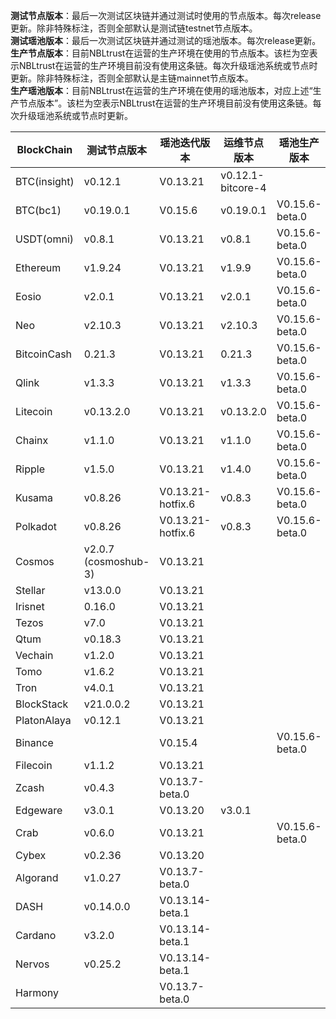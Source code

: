 **测试节点版本**：最后一次测试区块链并通过测试时使用的节点版本。每次release更新。除非特殊标注，否则全部默认是测试链testnet节点版本。<br/>
**测试瑶池版本**：最后一次测试区块链并通过测试的瑶池版本。每次release更新。<br/>
**生产节点版本**：目前NBLtrust在运营的生产环境在使用的节点版本。该栏为空表示NBLtrust在运营的生产环境目前没有使用这条链。每次升级瑶池系统或节点时更新。除非特殊标注，否则全部默认是主链mainnet节点版本。<br/>
**生产瑶池版本**：目前NBLtrust在运营的生产环境在使用的瑶池版本，对应上述“生产节点版本”。该栏为空表示NBLtrust在运营的生产环境目前没有使用这条链。每次升级瑶池系统或节点时更新。<br/>


| BlockChain  | 测试节点版本 | 瑶池迭代版本 | 运维节点版本 | 瑶池生产版本 |
| ----------- | ---------- | ---------- | ---------- | ---------- | 
| BTC(insight) | v0.12.1    | V0.13.21 |    v0.12.1-bitcore-4  |  |
| BTC(bc1)    | v0.19.0.1    | V0.15.6 |    v0.19.0.1  | V0.15.6-beta.0 |
| USDT(omni) | v0.8.1    | V0.13.21 |    v0.8.1  | V0.15.6-beta.0 |
| Ethereum    | v1.9.24     | V0.13.21 |     	v1.9.9 | V0.15.6-beta.0 |
| Eosio       | v2.0.1 | V0.13.21 | v2.0.1 | V0.15.6-beta.0 |
| Neo         | v2.10.3    | V0.13.21 |    	v2.10.3 | V0.15.6-beta.0   |
| BitcoinCash | 0.21.3     | V0.13.21 | 0.21.3   | V0.15.6-beta.0 |
| Qlink       | v1.3.3     | V0.13.21 |  	v1.3.3    | V0.15.6-beta.0 |
| Litecoin    | v0.13.2.0    | V0.13.21 |   v0.13.2.0   | V0.15.6-beta.0 |
| Chainx      | v1.1.0     | V0.13.21 |  v1.1.0    | V0.15.6-beta.0 | 
| Ripple      | v1.5.0     | V0.13.21 |  	v1.4.0    | V0.15.6-beta.0 |
| Kusama      | v0.8.26    | V0.13.21-hotfix.6 |  v0.8.3  | V0.15.6-beta.0 | 
| Polkadot      | v0.8.26    | V0.13.21-hotfix.6 |  v0.8.3  | V0.15.6-beta.0 |
| Cosmos      | v2.0.7 (cosmoshub-3)     | V0.13.21 |    |  |
| Stellar     | v13.0.0    | V0.13.21 |    |  |
| Irisnet     | 0.16.0    | V0.13.21 |  	   |  |
| Tezos       | v7.0   | V0.13.21 |      |  |
| Qtum        | v0.18.3    | V0.13.21 |     |  | 
| Vechain     | v1.2.0     | V0.13.21 |      |  |
| Tomo        | v1.6.2     | V0.13.21 |      |  | 
| Tron        | v4.0.1 | V0.13.21 |     	       |  |
| BlockStack  | v21.0.0.2 | V0.13.21 |     	       |  |
| PlatonAlaya      | v0.12.1   | V0.13.21 |   |    |
| Binance     | |V0.15.4 | |V0.15.6-beta.0
| Filecoin     |v1.1.2 |V0.13.21 | |
| Zcash       | v0.4.3     | V0.13.7-beta.0 |   	   |  | 
| Edgeware    | v3.0.1    | V0.13.20 | v3.0.1     |       | 
| Crab        |  v0.6.0   | V0.13.21 |         | V0.15.6-beta.0    |
| Cybex       | v0.2.36    | V0.13.20 |   	  |  |
| Algorand    | v1.0.27    | V0.13.7-beta.0 |      |  |
| DASH        | v0.14.0.0   | V0.13.14-beta.1 |        |    |
| Cardano     | v3.2.0     | V0.13.14-beta.1 |            |            | 
| Nervos      | v0.25.2   | V0.13.14-beta.1 |            |         | 
| Harmony     |            | V0.13.7-beta.0 |            | | 
